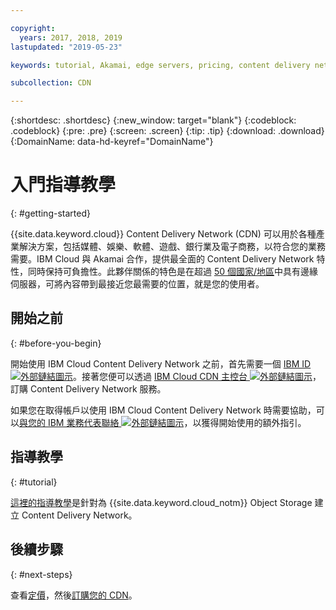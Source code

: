 ```yaml
---

copyright:
  years: 2017, 2018, 2019
lastupdated: "2019-05-23"

keywords: tutorial, Akamai, edge servers, pricing, content delivery network, comprehensive, account

subcollection: CDN

---
```


{:shortdesc: .shortdesc}
{:new_window: target="blank"}
{:codeblock: .codeblock}
{:pre: .pre}
{:screen: .screen}
{:tip: .tip}
{:download: .download}
{:DomainName: data-hd-keyref="DomainName"}

# 入門指導教學
{: #getting-started}

{{site.data.keyword.cloud}} Content Delivery Network (CDN) 可以用於各種產業解決方案，包括媒體、娛樂、軟體、遊戲、銀行業及電子商務，以符合您的業務需要。IBM Cloud 與 Akamai 合作，提供最全面的 Content Delivery Network 特性，同時保持可負擔性。此夥伴關係的特色是在超過 [50 個國家/地區](/docs/infrastructure/CDN?topic=CDN-list-of-edge-servers#list-of-edge-servers)中具有邊緣伺服器，可將內容帶到最接近您最需要的位置，就是您的使用者。

## 開始之前
{: #before-you-begin}

開始使用 IBM Cloud Content Delivery Network 之前，首先需要一個 [IBM ID ![外部鏈結圖示](../../icons/launch-glyph.svg "外部鏈結圖示")](https://www.ibm.com/account/us-en/signup/register.html)。接著您便可以透過 [IBM Cloud CDN 主控台 ![外部鏈結圖示](../../icons/launch-glyph.svg "外部鏈結圖示")](https://cloud.ibm.com/catalog/infrastructure/cdn-powered-by-akamai)，訂購 Content Delivery Network 服務。

如果您在取得帳戶以使用 IBM Cloud Content Delivery Network 時需要協助，可以[與您的 IBM 業務代表聯絡 ![外部鏈結圖示](../../icons/launch-glyph.svg "外部鏈結圖示")](https://www.ibm.com/cloud-computing/bluemix/contact-us)，以獲得開始使用的額外指引。

## 指導教學
{: #tutorial}

[這裡的指導教學](/docs/tutorials?topic=solution-tutorials-static-files-cdn)是針對為 {{site.data.keyword.cloud_notm}} Object Storage 建立 Content Delivery Network。

## 後續步驟
{: #next-steps}

查看[定價](/docs/infrastructure/CDN?topic=CDN-pricing#pricing)，然後[訂購您的 CDN](/docs/infrastructure/CDN?topic=CDN-order-a-cdn)。

